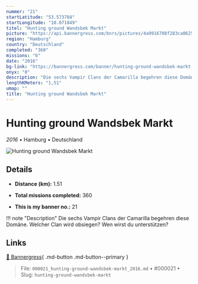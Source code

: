 ```yaml
---
nummer: "21"
startLatitude: "53.573784"
startLongitude: "10.071849"
titel: "Hunting ground Wandsbek Markt"
picture: "https://api.bannergress.com/bnrs/pictures/4a9916708f283ca0625a1546dbcf5d55"
region: "Hamburg"
country: "Deutschland"
completed: "360"
missions: "6"
date: "2016"
bg-link: "https://bannergress.com/banner/hunting-ground-wandsbek-markt-ventrue-3567"
onyx: "0"
description: "Die sechs Vampir Clans der Camarilla begehren diese Domäne. Welcher Clan wird obsiegen? Wen wirst du unterstützen?"
lengthKMeters: "1,51"
umap: ""
title: "Hunting ground Wandsbek Markt"
---
```

# Hunting ground Wandsbek Markt

*2016* • Hamburg • Deutschland

![Hunting ground Wandsbek Markt](https://api.bannergress.com/bnrs/pictures/4a9916708f283ca0625a1546dbcf5d55)

## Details
- **Distance (km):** 1.51

- **Total missions completed:** 360
- **This is my banner no.:** 21


!!! note "Description"
    Die sechs Vampir Clans der Camarilla begehren diese Domäne. Welcher Clan wird obsiegen? Wen wirst du unterstützen?



## Links
[🔗 Bannergress](https://bannergress.com/banner/hunting-ground-wandsbek-markt-ventrue-3567){ .md-button .md-button--primary }



> File: `000021_hunting-ground-wandsbek-markt_2016.md` • #000021 • Slug: `hunting-ground-wandsbek-markt`
